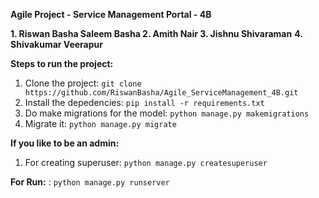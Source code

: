 **Agile Project - Service Management Portal - 4B**

**1. Riswan Basha Saleem Basha
2. Amith Nair
3. Jishnu Shivaraman**
**4. Shivakumar Veerapur**

**Steps to run the project:**

1. Clone the project: `git clone https://github.com/RiswanBasha/Agile_ServiceManagement_4B.git`
2. Install the depedencies: `pip install -r requirements.txt`
3. Do make migrations for the model: `python manage.py makemigrations`
4. Migrate it: `python manage.py migrate`

**If you like to be an admin:**
1. For creating superuser: `python manage.py createsuperuser`

**For Run:** : `python manage.py runserver`

